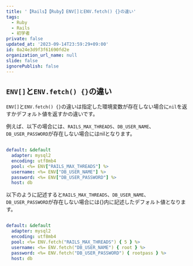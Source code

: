 ```yaml
---
title: '【Rails】【Ruby】ENV[]とENV.fetch() {}の違い'
tags:
  - Ruby
  - Rails
  - 初学者
private: false
updated_at: '2023-09-14T23:59:29+09:00'
id: 0a24e3d9f3f61690fd2e
organization_url_name: null
slide: false
ignorePublish: false
---
```

## `ENV[]`と`ENV.fetch() {}`の違い
`ENV[]`と`ENV.fetch() {}`の違いは指定した環境変数が存在しない場合に`nil`を返すかデフォルト値を返すかの違いです。

例えば、以下の場合には、`RAILS_MAX_THREADS`、`DB_USER_NAME`、`DB_USER_PASSWORD`が存在しない場合にはnilとなります。
```detabase.yml

default: &default
  adapter: mysql2
  encoding: utf8mb4
  pool: <%= ENV["RAILS_MAX_THREADS"] %>
  username: <%= ENV["DB_USER_NAME"] %>
  password: <%= ENV["DB_USER_PASSWORD"] %>
  host: db

```

以下のように記述すると`RAILS_MAX_THREADS`、`DB_USER_NAME`、`DB_USER_PASSWORD`が存在しない場合には{}内に記述したデフォルト値となります。

```detabase.yml

default: &default
  adapter: mysql2
  encoding: utf8mb4
  pool: <%= ENV.fetch("RAILS_MAX_THREADS") { 5 } %>
  username: <%= ENV.fetch("DB_USER_NAME") { root } %>
  password: <%= ENV.fetch("DB_USER_PASSWORD") { rootpass } %>
  host: db


```
